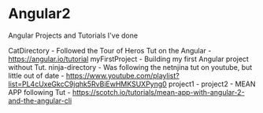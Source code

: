 # Angular2
Angular Projects and Tutorials I've done



CatDirectory - Followed the Tour of Heros Tut on the Angular - https://angular.io/tutorial
myFirstProject - Building my first Angular project without Tut.
ninja-directory	- Was following the netnjina tut on youtube, but little out of date - https://www.youtube.com/playlist?list=PL4cUxeGkcC9jqhk5RvBiEwHMKSUXPyng0
project1	-
project2 - MEAN APP following Tut - https://scotch.io/tutorials/mean-app-with-angular-2-and-the-angular-cli

